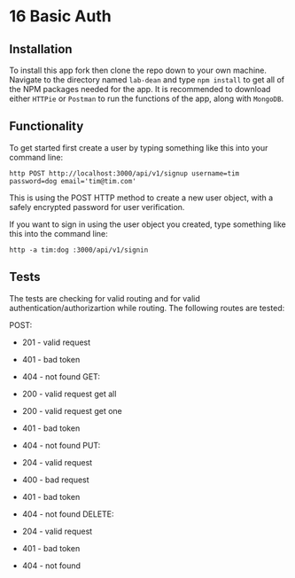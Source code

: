 # 16 Basic Auth

## Installation
To install this app fork then clone the repo down to your own machine. Navigate to the directory named ```lab-dean``` and type ```npm install``` to get all of the NPM packages needed for the app. It is recommended to download either ```HTTPie``` or ```Postman``` to run the functions of the app, along with ```MongoDB```.

## Functionality
To get started first create a user by typing something like this into your command line:

```http POST http://localhost:3000/api/v1/signup username=tim password=dog email='tim@tim.com'```

This is using the POST HTTP method to create a new user object, with a safely encrypted password for user verification. 

If you want to sign in using the user object you created, type something like this into the command line:

```http -a tim:dog :3000/api/v1/signin```

## Tests

The tests are checking for valid routing and for valid authentication/authorizartion while routing. The following routes are tested: 

POST:

* 201 - valid request
* 401 - bad token
* 404 - not found
GET:

* 200 - valid request get all
* 200 - valid request get one
* 401 - bad token
* 404 - not found
PUT:

* 204 - valid request
* 400 - bad request
* 401 - bad token
* 404 - not found
DELETE:

* 204 - valid request
* 401 - bad token
* 404 - not found